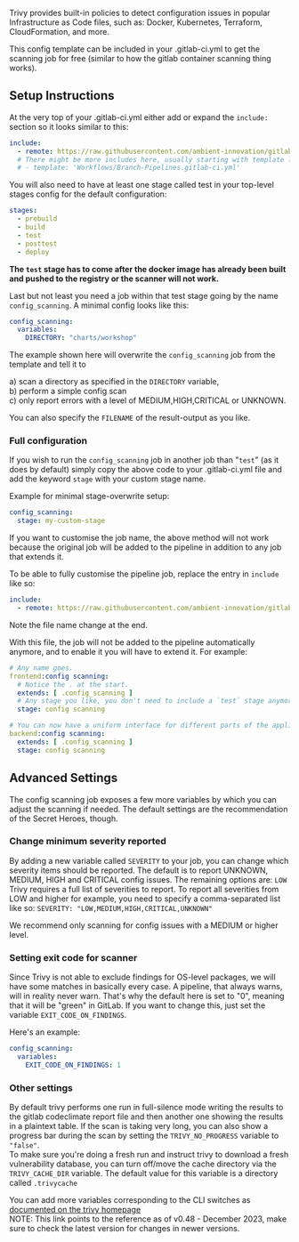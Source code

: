 Trivy provides built-in policies to detect configuration issues in popular Infrastructure as Code files, such as: Docker, Kubernetes, Terraform, CloudFormation, and more.

This config template can be included in your .gitlab-ci.yml to get the scanning job for free (similar to how the gitlab container scanning thing works).

## Setup Instructions
At the very top of your .gitlab-ci.yml either add or expand the `include:` section so it looks similar to this:  
```yaml
include:
  - remote: https://raw.githubusercontent.com/ambient-innovation/gitlab-trivy-config-checks/main/config-checks.yaml
  # There might be more includes here, usually starting with template like the following:
  # - template: 'Workflows/Branch-Pipelines.gitlab-ci.yml'
```

You will also need to have at least one stage called test in your top-level stages config for the default configuration:  
```yaml
stages:
  - prebuild
  - build
  - test
  - posttest
  - deploy
```  
**The `test` stage has to come after the docker image has already been built and pushed to the registry or the scanner will not work.**

Last but not least you need a job within that test stage going by the name `config_scanning`. A minimal config looks like this:  
```yaml
config_scanning:
  variables:
    DIRECTORY: "charts/workshop"
```

The example shown here will overwrite the `config_scanning` job from the template and tell it to

a) scan a directory as specified in the `DIRECTORY` variable,\
b) perform a simple config scan\
c) only report errors with a level of MEDIUM,HIGH,CRITICAL or UNKNOWN.  

You can also specify the `FILENAME` of the result-output as you like. 

### Full configuration
If you wish to run the `config_scanning` job in another job than "`test`" (as it does by default) simply copy the above code to your .gitlab-ci.yml file and add the keyword `stage` with your custom stage name.

Example for minimal stage-overwrite setup:

```yaml
config_scanning:
  stage: my-custom-stage
```

If you want to customise the job name, the above method will not work because the original job will be added to the pipeline in addition to any job that extends it.

To be able to fully customise the pipeline job, replace the entry in `include` like so:
```yaml
include:
  - remote: https://raw.githubusercontent.com/ambient-innovation/gitlab-trivy-config-checks/main/config-checks-custom.yaml
```

Note the file name change at the end.

With this file, the job will not be added to the pipeline automatically anymore, and to enable it you will have to extend it. For example:
```yaml
# Any name goes.
frontend:config scanning:
  # Notice the . at the start.
  extends: [ .config_scanning ]
  # Any stage you like, you don't need to include a `test` stage anymore.
  stage: config scanning

# You can now have a uniform interface for different parts of the application:
backend:config scanning:
  extends: [ .config_scanning ]
  stage: config scanning
```

## Advanced Settings  
The config scanning job exposes a few more variables by which you can adjust the scanning if needed. The default settings are the recommendation of the Secret Heroes, though.  

### Change minimum severity reported
By adding a new variable called `SEVERITY` to your job, you can change which severity items should be reported. The default is to report UNKNOWN, MEDIUM, HIGH and CRITICAL config issues. The remaining options are: `LOW`
Trivy requires a full list of severities to report. To report all severities from LOW and higher for example, you need to specify a comma-separated list like so: `SEVERITY: "LOW,MEDIUM,HIGH,CRITICAL,UNKNOWN"`

We recommend only scanning for config issues with a MEDIUM or higher level.

### Setting exit code for scanner

Since Trivy is not able to exclude findings for OS-level packages, we will have some matches in basically every case. 
A pipeline, that always warns, will in reality never warn. That's why the default here is set to "0", meaning that it 
will be "green" in GitLab. If you want to change this, just set the variable `EXIT_CODE_ON_FINDINGS`.

Here's an example:
```yaml
config_scanning:
  variables:
    EXIT_CODE_ON_FINDINGS: 1
```

### Other settings
By default trivy performs one run in full-silence mode writing the results to the gitlab codeclimate report file and then another one showing the results in a plaintext table. If the scan is taking very long, you can also show a progress bar during the scan by setting the `TRIVY_NO_PROGRESS` variable to `"false"`.  
To make sure you're doing a fresh run and instruct trivy to download a fresh vulnerability database, you can turn off/move the cache directory via the `TRIVY_CACHE_DIR` variable. The default value for this variable is a directory called `.trivycache`

You can add more variables corresponding to the CLI switches as [documented on the trivy homepage](https://aquasecurity.github.io/trivy/v0.48/docs/references/configuration/cli/trivy/)  
NOTE: This link points to the reference as of v0.48 - December 2023, make sure to check the latest version for changes in newer versions.
